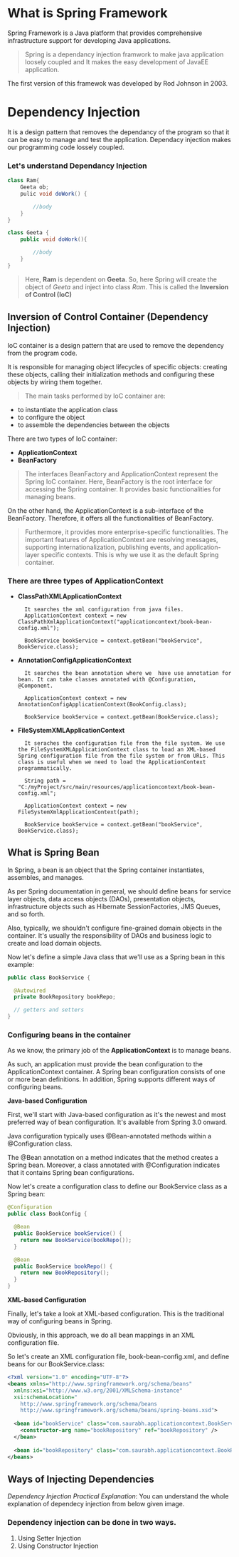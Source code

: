 # What is Spring Framework
Spring Framework is a Java platform that provides comprehensive infrastructure support for developing Java applications.

> Spring is a dependancy injection framwork to make java application loosely coupled and It makes the easy development of JavaEE application.

The first version of this framewok was developed by Rod Johnson in 2003.

# Dependency Injection
It is a design pattern that removes the dependancy of the program so that it can be easy to manage and test the application. 
Dependacy injection makes our programming code lossely coupled.

### Let's understand Dependancy Injection 
```java
class Ram{
    Geeta ob;
    pulic void doWork() {  

        //body
    }
}
```
```java
class Geeta {
    public void doWork(){

        //body
    }
}
```
>Here, **Ram** is dependent on **Geeta**. So, here Spring will create the object of *Geeta* and inject into class *Ram*. This is called the **Inversion of Control (IoC)**

## Inversion of Control Container (Dependency Injection)

IoC container is a design pattern that are used to remove the dependency from the program code.

It is responsible for managing object lifecycles of specific objects: creating these objects, calling their initialization methods and configuring these objects by wiring them together.

> The main tasks performed by IoC container are: 

*  to instantiate the application class
*  to configure the object
*  to assemble the dependencies between the objects

There are two types of IoC container: 
*   **ApplicationContext**
*   **BeanFactory**

> The interfaces BeanFactory and ApplicationContext represent the Spring IoC container. Here, BeanFactory is the root interface for accessing the Spring container. It provides basic functionalities for managing beans.

 On the other hand, the ApplicationContext is a sub-interface of the BeanFactory. Therefore, it offers all the functionalities of BeanFactory.

> Furthermore, it provides more enterprise-specific functionalities. The important features of ApplicationContext are resolving messages, supporting internationalization, publishing events, and application-layer specific contexts. This is why we use it as the default Spring container.

### There are three types of ApplicationContext
* **ClassPathXMLApplicationContext**

        It searches the xml configuration from java files.
        ApplicationContext context = new ClassPathXmlApplicationContext("applicationcontext/book-bean-config.xml");

        BookService bookService = context.getBean("bookService", BookService.class);
* **AnnotationConfigApplicationContext**

        It searches the bean annotation where we  have use annotation for bean. It can take classes annotated with @Configuration, @Component.

        ApplicationContext context = new AnnotationConfigApplicationContext(BookConfig.class);

        BookService bookService = context.getBean(BookService.class);

* **FileSystemXMLApplicationContext**
        
        It seraches the configuration file from the file system. We use the FileSystemXMLApplicationContext class to load an XML-based Spring configuration file from the file system or from URLs. This class is useful when we need to load the ApplicationContext programmatically.

        String path = "C:/myProject/src/main/resources/applicationcontext/book-bean-config.xml";

        ApplicationContext context = new FileSystemXmlApplicationContext(path);

        BookService bookService = context.getBean("bookService", BookService.class); 

## What is Spring Bean
 In Spring, a bean is an object that the Spring container instantiates, assembles, and manages.

As per Spring documentation in general, we should define beans for service layer objects, data access objects (DAOs), presentation objects, infrastructure objects such as Hibernate SessionFactories, JMS Queues, and so forth.

Also, typically, we shouldn't configure fine-grained domain objects in the container. It's usually the responsibility of DAOs and business logic to create and load domain objects.

Now let's define a simple Java class that we'll use as a Spring bean in this example:
```java
public class BookService {

  @Autowired
  private BookRepository bookRepo;

  // getters and setters
}
```
### Configuring beans in the container
As we know, the primary job of the **ApplicationContext** is to manage beans.

As such, an application must provide the bean configuration to the ApplicationContext container. A Spring bean configuration consists of one or more bean definitions. In addition, Spring supports different ways of configuring beans.

**Java-based Configuration**

First, we'll start with Java-based configuration as it's the newest and most preferred way of bean configuration. It's available from Spring 3.0 onward.

Java configuration typically uses @Bean-annotated methods within a @Configuration class. 

The @Bean annotation on a method indicates that the method creates a Spring bean. Moreover, a class annotated with @Configuration indicates that it contains Spring bean configurations.

Now let's create a configuration class to define our BookService class as a Spring bean:

```java
@Configuration
public class BookConfig {

  @Bean
  public BookService bookService() {
    return new BookService(bookRepo());
  }

  @Bean
  public BookService bookRepo() {
    return new BookRepository();
  }
}
```
**XML-based Configuration**

Finally, let's take a look at XML-based configuration. This is the traditional way of configuring beans in Spring.

Obviously, in this approach, we do all bean mappings in an XML configuration file.

So let's create an XML configuration file, book-bean-config.xml, and define beans for our BookService.class:

```xml
<?xml version="1.0" encoding="UTF-8"?>
<beans xmlns="http://www.springframework.org/schema/beans"
  xmlns:xsi="http://www.w3.org/2001/XMLSchema-instance"
  xsi:schemaLocation="
    http://www.springframework.org/schema/beans 
    http://www.springframework.org/schema/beans/spring-beans.xsd">
	  
  <bean id="bookService" class="com.saurabh.applicationcontext.BookService">
    <constructor-arg name="bookRepository" ref="bookRepository" />
  </bean>
	
  <bean id="bookRepository" class="com.saurabh.applicationcontext.BookRepository" />
</beans>
```
## Ways of Injecting Dependencies

*Dependency Injection Practical Explanation*: 
You can understand the whole explanation of dependecy injection from below given image.



### Dependency injection can be done in two ways.
1. Using Setter Injection
2. Using Constructor Injection

